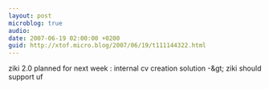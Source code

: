 ```yaml
---
layout: post
microblog: true
audio: 
date: 2007-06-19 02:00:00 +0200
guid: http://xtof.micro.blog/2007/06/19/t111144322.html
---
```

ziki 2.0 planned for next week : internal cv creation solution -&amp;gt; ziki should support uf
